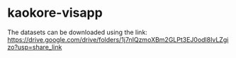 # kaokore-visapp

The datasets can be downloaded using the link:
https://drive.google.com/drive/folders/1j7nIQzmoXBm2GLPt3EJ0odl8IvLZgizo?usp=share_link

